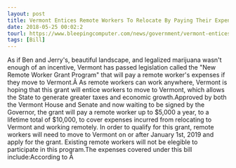 ```yaml
---
layout: post
title: Vermont Entices Remote Workers To Relocate By Paying Their Expenses
date: 2018-05-25 00:02:2
tourl: https://www.bleepingcomputer.com/news/government/vermont-entices-remote-workers-to-relocate-by-paying-their-expenses/
tags: [Bill]
---
```

As if Ben and Jerry's, beautiful landscape, and legalized marijuana wasn't enough of an incentive, Vermont has passed legislation called the "New Remote Worker Grant Program" that will pay a remote worker's expenses if they move to Vermont.Â As remote workers can work anywhere, Vermont is hoping that this grant will entice workers to move to Vermont, which allows the State to generate greater taxes and economic growth.Approved by both the Vermont House and Senate and now waiting to be signed by the Governor, the grant will pay a remote worker up to $5,000 a year, to a lifetime total of $10,000, to cover expenses incurred from relocating to Vermont and working remotely. In order to qualify for this grant, remote workers will need to move to Vermont on or after January 1st, 2019 and apply for the grant. Existing remote workers will not be elegible to participate in this program.The expenses covered under this bill include:According to Â 